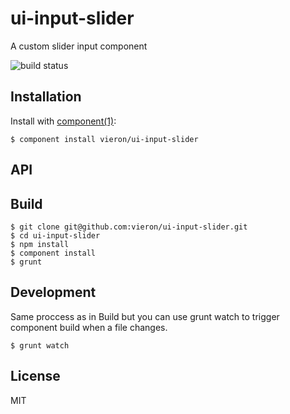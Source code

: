 
# ui-input-slider

  A custom slider input component

  ![build status](https://api.travis-ci.org/vieron/ui-input-slider.png "ui-input-slider build status")

## Installation

  Install with [component(1)](http://component.io):

    $ component install vieron/ui-input-slider

## API




## Build

	$ git clone git@github.com:vieron/ui-input-slider.git
	$ cd ui-input-slider
	$ npm install
	$ component install
	$ grunt


## Development

Same proccess as in Build but you can use grunt watch to trigger component build when a file changes.

	$ grunt watch


## License

  MIT
